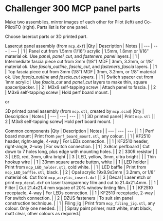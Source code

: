 # Challenger 300 MCP panel parts		

Make two assemblies, mirror images of each other for Pilot (left) and Co-Pilot/FO (right). Parts list is for one panel.

Choose lasercut parts or 3D printed part.

Lasercut panel assembly (from `mcp.dxf`)
|Qty | Description | Notes |
| --- | --- | --- |
| 1	| Panel cut from 1.5mm (1/16”) acrylic | 1.5mm, 1.6mm or 1/16” material ok. Use _panel_, _panel_cut_, and _fasteners_panel_ layers.|
| 1	| Intermediate fascia piece cut from 3mm (1/8”) MDF | 3mm, 3.2mm, or 1/8” material ok. Use _fascia_outline_, _fascia_cut_, and _fasteners_fascia_ layers. |
| 1 | Top fascia piece cut from 3mm (1/8”) MDF | 3mm, 3.2mm, or 1/8” material ok. Use _fascia_outline_ and _fascia_cut layers_. |
| 1 | Switch spacer cut from 1mm acrylic | Use _fascia_cut_ and _panel_cut_ layers to make thin, square spacer/packer. |
| 2 | M3x6 self-tapping screw | Attach panel to fascia. |
| 2 | M3x6 self-tapping screw | Hold perf board mount. |

or

3D printed panel assembly (from `mcp.stl`, created by `mcp.scad`)
|Qty | Description | Notes |
| --- | --- | --- |
| 1 | 3D printed panel | Print `mcp.stl` |
| 2 | M3x8 self-tapping screw| Hold perf board mount. |


Common components
|Qty | Description | Notes |
| --- | --- | --- |
| 1 | Perf board mount | Print from `perf_board_mount.stl`, any colour. |
| 1 | KF2510 header, right-angle, 4-way | For LEDs connection. |
| 1 | KF2510 header, right-angle, 2-way | For switch connection. |
| 1 | 2x8cm perfboard | Cut down to 7 holes long, plus edge with mounting holes. |
| 2 | 330R resistor |
| 3 | LED, red, 3mm, ultra bright |
| 3 | LED, yellow, 3mm, ultra bright |
| | Thin hookup wire |
| 1 | 33mm square arcade button, white |
| 1 | LED holder | Print from `mcp_LED_holder.stl`, cold white. |
| 1 | LED baffle | Print from `mcp_LED_baffle.stl`, black. |
| 2 | Opal acrylic 19x8.9x3mm | 3.2mm, or 1/8” material ok. Cut from `mcp_acrylic_insert.dxf` |
| 3 | Decal | Laser etch or print `mcp_decal.dxf` on laser transparency film and cut to 21.4x21.4mm. |
| 1 | Filter | Cut 21.4x21.4 mm square of 20% window tinting film. |
| 1	| KF2510 receptacle, 4-way | For LEDs connection. |
| 1 | KF2510 receptacle, 2-way | For switch connection. |
| 2 | DZUS fasteners | To suit sim panel construction technique. |
| 1 | Filing jig | Print from `mcp_filing_jig.stl`, any colour. Only one needed. |
| | | Spray paint	primer, matt white, matt black, matt clear, other colours as required.|

